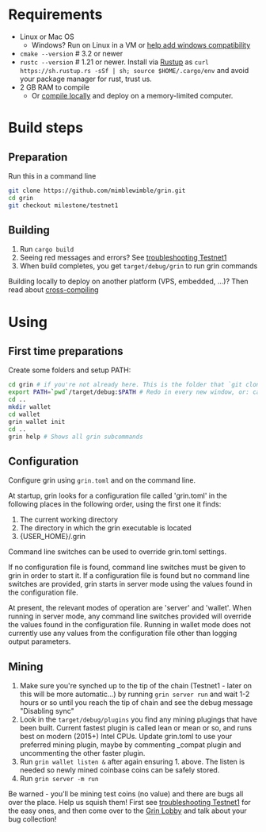 # Requirements

 - Linux or Mac OS
   - Windows? Run on Linux in a VM or [help add windows compatibility](https://github.com/mimblewimble/docs/wiki/Hacking-and-contributing)
 - `cmake --version` # 3.2 or newer
 - `rustc --version` # 1.21 or newer. Install via [Rustup](https://www.rustup.rs/) as `curl https://sh.rustup.rs -sSf | sh; source $HOME/.cargo/env` and avoid your package manager for rust, trust us.
 - 2 GB RAM to compile
   - Or [compile locally](https://github.com/mimblewimble/docs/wiki/More-on-building) and deploy on a memory-limited computer.

# Build steps

## Preparation

Run this in a command line

```sh
git clone https://github.com/mimblewimble/grin.git
cd grin
git checkout milestone/testnet1
```

## Building
 1. Run `cargo build`
 2. Seeing red messages and errors? See [troubleshooting Testnet1](https://github.com/mimblewimble/docs/wiki/Testnet1-troubleshooting)
 3. When build completes, you get `target/debug/grin` to run grin commands

Building locally to deploy on another platform (VPS, embedded, ...)? Then read about [cross-compiling](https://github.com/mimblewimble/docs/wiki/More-on-building)

# Using

## First time preparations

Create some folders and setup PATH:

````bash
cd grin # if you're not already here. This is the folder that `git clone` created for you.
export PATH=`pwd`/target/debug:$PATH # Redo in every new window, or: cargo install
cd ..
mkdir wallet
cd wallet
grin wallet init
cd ..
grin help # Shows all grin subcommands
````

## Configuration

Configure grin using `grin.toml` and on the command line.

At startup, grin looks for a configuration file called 'grin.toml' in the following places in the following order, using the first one it finds:

1. The current working directory
2. The directory in which the grin executable is located
3. {USER_HOME}/.grin

Command line switches can be used to override grin.toml settings.

If no configuration file is found, command line switches must be given to grin in order to start it. If a configuration file is found but no command line switches are provided, grin starts in server mode using the values found in the configuration file.

At present, the relevant modes of operation are 'server' and 'wallet'. When running in server mode, any command line switches provided will override the values found in the configuration file. Running in wallet mode does not currently use any values from the configuration file other than logging output parameters.

## Mining
1. Make sure you're synched up to the tip of the chain (Testnet1 - later on this will be more automatic...) by running `grin server run` and wait 1-2 hours or so until you reach the tip of chain and see the debug message "Disabling sync"
2. Look in the `target/debug/plugins` you find any mining plugings that have been built. Current fastest plugin is called lean or mean or so, and runs best on modern (2015+) Intel CPUs. Update grin.toml to use your preferred mining plugin, maybe by commenting _compat plugin and uncommenting the other faster plugin.
3. Run `grin wallet listen &` after again ensuring 1. above. The listen is needed so newly mined coinbase coins can be safely stored.
4. Run `grin server -m run`

Be warned - you'll be mining test coins (no value) and there are bugs all over the place. Help us squish them! First see  [troubleshooting Testnet1](https://github.com/mimblewimble/docs/wiki/Testnet1-troubleshooting) for the easy ones, and then come over to the [Grin Lobby](https://gitter.im/grin_community/Lobby) and talk about your bug collection!